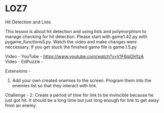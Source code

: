# LOZ7
Hit Detection and Lists  

This lesson is about hit detection and using lists and polymorphism to manage checking for hit detection.  Please start with game1.42.py with pygame_functions5.py.  Watch the video and make changes were neccessary.  If you get stuck the finished game file is game.1.5.py

Video - YouTube - https://www.youtube.com/watch?v=V1F6jpDH1zA  
Video - EdPuzzle -  

Extensions -  
1. Add your own created enemies to the screen.  Program them into the enemies list so that they interact with link.

Challenge -
2. Create a period of time for link to be invincible because he just got hit.  It should be a long time but just long enough for link to get away from an enemy.

